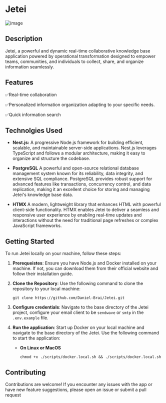 # Jetei

![image](https://github.com/Daniel-Brai/Jetei/assets/88239970/d72ee59b-c428-4619-a892-4fb948d90ae4)

## Description

Jetei, a powerful and dynamic real-time collaborative knowledge base application powered by operational transformation designed to empower teams, communities, and individuals to collect, share, and organize information seamlessly.

## Features

<p>✅Real-time collaboration</p>
<p>✅Personalized information organization adapting to your specific needs.</p>
<p>✅Quick information search</p>

## Technolgies Used

* **Nest.js:** A progressive Node.js framework for building efficient, scalable, and maintainable server-side applications. Nest.js leverages TypeScript and follows a modular architecture, making it easy to organize and structure the codebase.
  
- **PostgreSQL** A powerful and open-source relational database management system known for its reliability, data integrity, and extensive SQL compliance. PostgreSQL provides robust support for advanced features like transactions, concurrency control, and data replication, making it an excellent choice for storing and managing Jetei's knowledge base data.
  
- **HTMX** A modern, lightweight library that enhances HTML with powerful client-side functionality. HTMX enables Jetei to deliver a seamless and responsive user experience by enabling real-time updates and interactions without the need for traditional page refreshes or complex JavaScript frameworks.

## Getting Started

To run Jetei locally on your machine, follow these steps:

1. **Prerequeistes**: Ensure you have Node.js and Docker installed on your machine. If not, you can download them from their official website and follow their installation guide.
   
2. **Clone the Repository**: Use the following command to clone the repository to your local machine:
   
   ```
   git clone https://github.com/Daniel-Brai/Jetei.git
   ```
3. **Configure credentials**: Navigate to the base directory of the Jetei project, configure your email client to be `sendwave` or `smtp` in the `.env.example` file.
   
4. **Run the application**: Start up Docker on your local machine and navigate to the base directory of the Jetei. Use the following command to start the application:
   
    - **On Linux or MacOS**
      
      ```
      chmod +x ./scripts/docker.local.sh && ./scripts/docker.local.sh
      ```

## Contributing

Contributions are welcome! If you encounter any issues with the app or have new feature suggestions, please open an issue or submit a pull request
